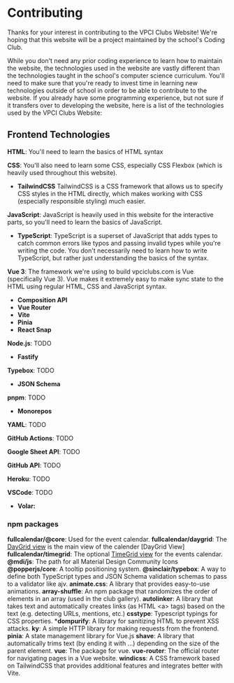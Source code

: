 # Contributing

Thanks for your interest in contributing to the VPCI Clubs Website! We're hoping that this website will be a project maintained by the school's Coding Club.

While you don't need any prior coding experience to learn how to maintain the website, the technologies used in the website are vastly different than the technologies taught in the school's computer science curriculum. You'll need to make sure that you're ready to invest time in learning new technologies outside of school in order to be able to contribute to the website. If you already have some programming experience, but not sure if it transfers over to developing the website, here is a list of the technologies used by the VPCI Clubs Website:

## Frontend Technologies

**HTML**: You'll need to learn the basics of HTML syntax

**CSS**: You'll also need to learn some CSS, especially CSS Flexbox (which is heavily used throughout this website).

- **TailwindCSS** TailwindCSS is a CSS framework that allows us to specify CSS styles in the HTML directly, which makes working with CSS (especially responsible styling) much easier.

**JavaScript**: JavaScript is heavily used in this website for the interactive parts, so you'll need to learn the basics of JavaScript.

- **TypeScript**: TypeScript is a superset of JavaScript that adds types to catch common errors like typos and passing invalid types while you're writing the code. You don't necessarily need to learn how to write TypeScript, but rather just understanding the basics of the syntax.

**Vue 3**: The framework we're using to build vpciclubs.com is Vue (specifically Vue 3). Vue makes it extremely easy to make sync state to the HTML using regular HTML, CSS and JavaScript syntax.

- **Composition API**
- **Vue Router**
- **Vite**
- **Pinia**
- **React Snap**

**Node.js**: TODO

- **Fastify**

**Typebox**: TODO

- **JSON Schema**

**pnpm**: TODO

- **Monorepos**

**YAML**: TODO

**GitHub Actions**: TODO

**Google Sheet API**: TODO

**GitHub API**: TODO

**Heroku**: TODO

**VSCode**: TODO

- **Volar:**

### npm packages

**fullcalendar/@core**: Used for the event calendar.
**fullcalendar/daygrid**: The [DayGrid view]() is the main view of the calender [DayGrid View]
**fullcalendar/timegrid**: The optional [TimeGrid view](https://fullcalendar.io/docs/timegrid-view) for the events calendar.
**@mdi/js**: The path for all Material Design Community Icons
**@popperjs/core**: A tooltip positioning system.
**@sinclair/typebox**: A way to define both TypeScript types and JSON Schema validation schemas to pass to a validator like ajv.
**animate.css**: A library that provides easy-to-use animations.
**array-shuffle**: An npm package that randomizes the order of elements in an array (used in the club gallery).
**autolinker**: A library that takes text and automatically creates links (as HTML &lt;a&gt; tags) based on the text (e.g. detecting URLs, mentions, etc.)
**csstype**: Typescript typings for CSS properties.
***dompurify**: A library for sanitizing HTML to prevent XSS attacks.
**ky**: A simple HTTP library for making requests from the frontend.
**pinia**: A state management library for Vue.js
**shave**: A library that automatically trims text (by ending it with ...) depending on the size of the parent element.
**vue**: The package for vue.
**vue-router**: The official router for navigating pages in a Vue website.
**windicss**: A CSS framework based on TailwindCSS that provides additional features and integrates better with Vite.
